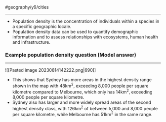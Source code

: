 #geography/y9/cities 

---
- Population density is the concentration of individuals within a species in a specific geographic locale.
- Population density data can be used to quantify demographic information and to assess relationships with ecosystems, human health and infrastructure.

### Example population density question (Model answer)
---
![[Pasted image 20230814142222.png|690]]
- This shows that Sydney has more areas in the highest density range shown in the map with 48km<sup>2</sup>, exceeding 8,000 people per square kilometre compared to Melbourne, which only has 14km<sup>2</sup>, exceeding 8,000 people per square kilometre. 
- Sydney also has larger and more widely spread areas of the second highest density class, with 126km<sup>2</sup> of between 5,000 and 8,000 people per square kilometre, while Melbourne has 51km<sup>2</sup> in the same range.